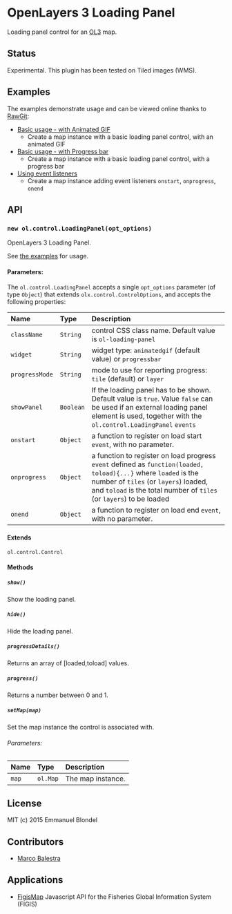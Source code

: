 # OpenLayers 3 Loading Panel

Loading panel control for an [OL3](https://github.com/openlayers/ol3) map.

## Status

Experimental. This plugin has been tested on Tiled images (WMS).

## Examples

The examples demonstrate usage and can be viewed online thanks to [RawGit](http://rawgit.com/):

* [Basic usage - with Animated GIF](http://rawgit.com/eblondel/ol3-loadingpanel/master/examples/loadingpanel.html)
   * Create a map instance with a basic loading panel control, with an animated GIF
* [Basic usage - with Progress bar](http://rawgit.com/eblondel/ol3-loadingpanel/master/examples/loadingpanel-progress.html)
   * Create a map instance with a basic loading panel control, with a progress bar
* [Using event listeners](http://rawgit.com/eblondel/ol3-loadingpanel/master/examples/loadingpanel-progress-events.html)
   * Create a map instance adding event listeners ``onstart``, ``onprogress``, ``onend``
   
## API

### `new ol.control.LoadingPanel(opt_options)`

OpenLayers 3 Loading Panel.

See [the examples](./examples) for usage.

#### Parameters:

The ``ol.control.LoadingPanel`` accepts a single ``opt_options`` parameter (of type ``Object``) that extends ``olx.control.ControlOptions``, and accepts the following properties:

|Name|Type|Description|
|:---|:---|:----------|
|`className`|`String`| control CSS class name. Default value is ``ol-loading-panel``|
|`widget`|`String`| widget type: ``animatedgif`` (default value) or ``progressbar``|
|`progressMode`|`String`| mode to use for reporting progress: ``tile`` (default) or ``layer``|
|`showPanel`|`Boolean`| If the loading panel has to be shown. Default value is ``true``. Value ``false`` can be used if an external loading panel element is used, together with the ``ol.control.LoadingPanel`` ``events``|
|`onstart`|`Object`| a function to register on load start ``event``, with no parameter.|
|`onprogress`|`Object`| a function to register on load progress ``event`` defined as ``function(loaded, toload){...}`` where ``loaded`` is the number of ``tiles`` (or ``layers``) loaded, and ``toload`` is the total number of ``tiles`` (or ``layers``) to be loaded |
|`onend`|`Object`| a function to register on load end  ``event``, with no parameter.|

#### Extends

`ol.control.Control`

#### Methods

##### `show()`

Show the loading panel.

##### `hide()`

Hide the loading panel.

##### `progressDetails()`

Returns an array of [loaded,toload] values.

##### `progress()`

Returns a number between 0 and 1.

##### `setMap(map)`

Set the map instance the control is associated with.

###### Parameters:

|Name|Type|Description|
|:---|:---|:----------|
|`map`|`ol.Map`| The map instance. |

## License

MIT (c) 2015 Emmanuel Blondel

## Contributors

* [Marco Balestra](https://github.com/marcobalestra)

## Applications

* [FigisMap](https://github.com/openfigis/FigisMap) Javascript API for the Fisheries Global Information System (FIGIS)


